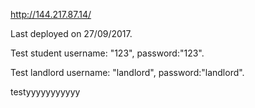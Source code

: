 http://144.217.87.14/

Last deployed on 27/09/2017.

Test student username: "123", password:"123".

Test landlord username: "landlord", password:"landlord".


testyyyyyyyyyyy

